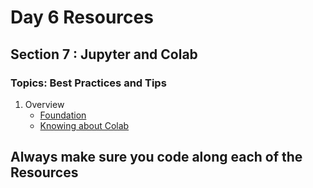 # Day 6 Resources 

## Section 7 : Jupyter and Colab

### Topics: Best Practices and Tips
1. Overview
    * [Foundation](https://www.youtube.com/watch?v=5pf0_bpNbkw&pp=ygUjSnVweXRlci9Db2xhYiB0aXBzICYgYmVzdCBwcmFjdGljZXM%3D)
    * [Knowing about Colab](https://www.youtube.com/watch?v=RLYoEyIHL6A&pp=ygUbQ29sYWIgdGlwcyAmIGJlc3QgcHJhY3RpY2Vz)
    


## Always make sure you code along each of the Resources 

